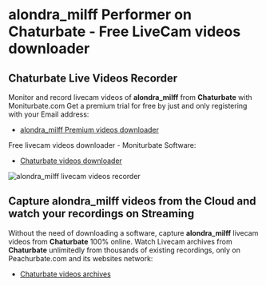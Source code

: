 # alondra_milff Performer on Chaturbate - Free LiveCam videos downloader

## Chaturbate Live Videos Recorder

Monitor and record livecam videos of **alondra_milff** from **Chaturbate** with Moniturbate.com
Get a premium trial for free by just and only registering with your Email address:
* [alondra_milff Premium videos downloader](https://moniturbate.com/request-demo-licence-key.html)

Free livecam videos downloader - Moniturbate Software:
* [Chaturbate videos downloader](https://moniturbate.com/moniturbate-download-software.html)

![alondra_milff livecam videos recorder](https://peachurnet.com/templates/moniturbate-software.png)


## Capture alondra_milff videos from the Cloud and watch your recordings on Streaming

Without the need of downloading a software, capture **alondra_milff** livecam videos from **Chaturbate** 100% online.
Watch Livecam archives from **Chaturbate** unlimitedly from thousands of existing recordings, only on Peachurbate.com and its websites network:
* [Chaturbate videos archives](https://peachurnet.com/)